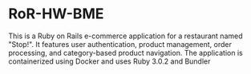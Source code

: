 # RoR-HW-BME
 This is a Ruby on Rails e-commerce application for a restaurant named "Stop!". It features user authentication, product management, order processing, and category-based product navigation. The application is containerized using Docker and uses Ruby 3.0.2 and Bundler

